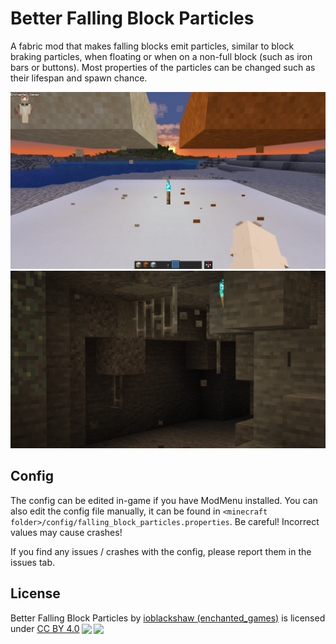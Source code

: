# Better Falling Block Particles
A fabric mod that makes falling blocks emit particles, similar to block braking particles, when floating or when on a non-full block (such as iron bars or buttons). Most properties of the particles can be changed such as their lifespan and spawn chance.

![Sand and Red Sand particles](https://github.com/Enchanted-Games/falling-block-particles/blob/59dc9e59b27f15f26495c9fd0456f3818f757b54/_screenshots/sand_and_red_sand.png)
![Cave Decorations](https://github.com/Enchanted-Games/falling-block-particles/blob/59dc9e59b27f15f26495c9fd0456f3818f757b54/_screenshots/cave.png)

## Config
The config can be edited in-game if you have ModMenu installed. 
You can also edit the config file manually, it can be found in `<minecraft folder>/config/falling_block_particles.properties`. Be careful! Incorrect values may cause crashes!

If you find any issues / crashes with the config, please report them in the issues tab.

## License
<p xmlns:cc="http://creativecommons.org/ns#" xmlns:dct="http://purl.org/dc/terms/">Better Falling Block Particles by <a rel="cc:attributionURL dct:creator" property="cc:attributionName" href="https://enchanted.games/">ioblackshaw (enchanted_games)</a> is licensed under <a href="http://creativecommons.org/licenses/by/4.0/?ref=chooser-v1" target="_blank" rel="license noopener noreferrer" style="display:inline-block;">CC BY 4.0<img style="height:22px!important;margin-left:3px;vertical-align:text-bottom;" src="https://mirrors.creativecommons.org/presskit/icons/cc.svg?ref=chooser-v1"><img style="height:22px!important;margin-left:3px;vertical-align:text-bottom;" src="https://mirrors.creativecommons.org/presskit/icons/by.svg?ref=chooser-v1"></a></p> 
